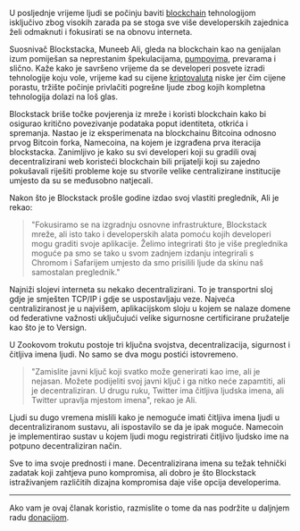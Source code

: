U posljednje vrijeme ljudi se počinju baviti [blockchain][bc] tehnologijom isključivo zbog visokih zarada pa se stoga sve više developerskih zajednica želi odmaknuti i fokusirati se na obnovu interneta.

Suosnivač Blockstacka, Muneeb Ali, gleda na blockchain kao na genijalan izum pomiješan sa neprestanim špekulacijama, [pumpovima][pump], prevarama i slično. Kaže kako je savršeno vrijeme da se developeri posvete izradi tehnologije koju vole, vrijeme kad su cijene [kriptovaluta][cc] niske jer čim cijene porastu, tržište počinje privlačiti pogrešne ljude zbog kojih kompletna tehnologija dolazi na loš glas.

Blockstack briše točke povjerenja iz mreže i koristi blockchain kako bi osigurao kritično povezivanje podataka poput identiteta, otkrića i spremanja. Nastao je iz eksperimenata na blockchainu Bitcoina odnosno prvog Bitcoin forka, Namecoina, na kojem je izgrađena prva iteracija blockstacka. Zanimljivo je kako su svi developeri koji su gradili ovaj decentralizirani web koristeći blockchain bili prijatelji koji su zajedno pokušavali riješiti probleme koje su stvorile velike centralizirane institucije umjesto da su se međusobno natjecali. 

Nakon što je Blockstack prošle godine izdao svoj vlastiti preglednik, Ali je rekao:

> "Fokusiramo se na izgradnju osnovne infrastrukture, Blockstack mreže, ali isto tako i developerskih alata pomoću kojih  developeri mogu graditi svoje aplikacije. Želimo integrirati što je više preglednika moguće pa smo se tako u svom zadnjem izdanju integrirali s Chromom i Safarijem umjesto da smo prisilili ljude da skinu naš samostalan preglednik."

Najniži slojevi interneta su nekako decentralizirani. To je transportni sloj gdje je smješten TCP/IP i gdje se uspostavljaju veze. Najveća centraliziranost je u najvišem, aplikacijskom sloju u kojem se nalaze domene od federativne važnosti uključujući velike sigurnosne certificirane pružatelje kao što je to Versign.

U Zookovom trokutu postoje tri ključna svojstva, decentralizacija, sigurnost i čitljiva imena ljudi. No samo se dva mogu postići istovremeno. 

> "Zamislite javni ključ koji svatko može generirati kao ime, ali je nejasan. Možete podijeliti svoj javni ključ i ga nitko neće zapamtiti, ali je decentraliziran. U drugu ruku, Twitter ima čitljiva ljudska imena, ali Twitter upravlja mjestom imena", rekao je Ali.

Ljudi su dugo vremena mislili kako je nemoguće imati čitljiva imena ljudi u decentraliziranom sustavu, ali ispostavilo se da je ipak moguće. Namecoin je implementirao sustav u kojem ljudi mogu registrirati čitljivo ljudsko ime na potpuno decentraliziran način.

Sve to ima svoje prednosti i mane. Decentralizirana imena su težak tehnički zadatak koji zahtjeva puno kompromisa, ali dobro je što Blockstack istraživanjem različitih dizajna kompromisa daje više opcija developerima. 

---

Ako vam je ovaj članak koristio, razmislite o tome da nas podržite u daljnjem radu [donacijom][donate].

[donate]: https://bitfalls.com/hr/donate
[cc]: https://bitfalls.com/hr/2017/08/20/cryptocurrency/
[bc]: https://bitfalls.com/hr/2017/08/20/blockchain-explained-blockchain-works/
[pump]: https://bitfalls.com/hr/2018/01/12/anatomy-pump-dump-group/

